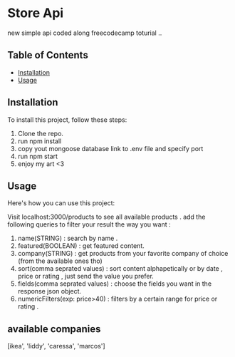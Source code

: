 # Store Api
new simple api coded along freecodecamp toturial ..
## Table of Contents

- [Installation](#installation)
- [Usage](#usage)



## Installation

To install this project, follow these steps:

1. Clone the repo.
2. run npm install 
3. copy yout mongoose database link to .env file and specify port 
4. run npm start 
5. enjoy my art <3

## Usage

Here's how you can use this project:

Visit localhost:3000/products to see all available products .
add the following queries to filter your result the way you want :
1. name(STRING) : search by name .
2. featured(BOOLEAN) : get featured content.
3. company(STRING) : get products from your favorite company of choice (from the available ones tho)
4. sort(comma seprated values) : sort content alphapetically or by date , price or rating , just send the value you prefer.
5. fields(comma seprated values) : choose the fields you want in the response json object.
6. numericFilters(exp: price>40) : filters by a certain range for price or rating .
   





##  available companies
[ikea', 'liddy', 'caressa', 'marcos']



